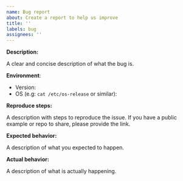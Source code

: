 ```yaml
---
name: Bug report
about: Create a report to help us improve
title: ''
labels: bug
assignees: ''
---
```


<!--- Before opening up a new bug report, please make sure to check for similar existing issues. -->

**Description:**

A clear and concise description of what the bug is.

**Environment**:

- Version:
- OS (e.g: `cat /etc/os-release` or similar):

**Reproduce steps:**

A description with steps to reproduce the issue. If you have a public example or repo to share, please provide the
link.

**Expected behavior:**

A description of what you expected to happen.

**Actual behavior:**

A description of what is actually happening.